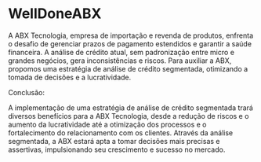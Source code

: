 # WellDoneABX

A ABX Tecnologia, empresa de importação e revenda de produtos, enfrenta o desafio de gerenciar prazos de pagamento estendidos e garantir a saúde financeira. A análise de crédito atual, sem padronização entre micro e grandes negócios, gera inconsistências e riscos. Para auxiliar a ABX, propomos uma estratégia de análise de crédito segmentada, otimizando a tomada de decisões e a lucratividade.































Conclusão:

A implementação de uma estratégia de análise de crédito segmentada trará diversos benefícios para a ABX Tecnologia, desde a redução de riscos e o aumento da lucratividade até a otimização dos processos e o fortalecimento do relacionamento com os clientes. Através da análise segmentada, a ABX estará apta a tomar decisões mais precisas e assertivas, impulsionando seu crescimento e sucesso no mercado.

